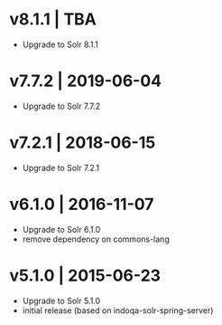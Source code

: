 # v8.1.1 | TBA
* Upgrade to Solr 8.1.1

# v7.7.2 | 2019-06-04
* Upgrade to Solr 7.7.2

# v7.2.1 | 2018-06-15
* Upgrade to Solr 7.2.1

# v6.1.0 | 2016-11-07
* Upgrade to Solr 6.1.0
* remove dependency on commons-lang

# v5.1.0 | 2015-06-23
* Upgrade to Solr 5.1.0
* initial release (based on indoqa-solr-spring-server)
